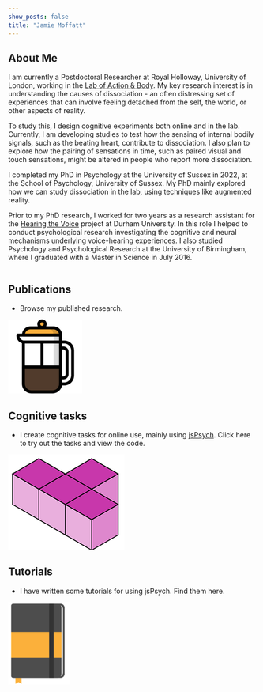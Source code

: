 ```yaml
---
show_posts: false
title: "Jamie Moffatt"
---
```

## About Me
I am currently a Postdoctoral Researcher at Royal Holloway, University of London, working in the [Lab of Action & Body](http://manostsakiris.com/index.php/research/lab/). My key research interest is in understanding the causes of dissociation - an often distressing set of experiences that can involve feeling detached from the self, the world, or other aspects of reality.

To study this, I design cognitive experiments both online and in the lab. Currently, I am developing studies to test how the sensing of internal bodily signals, such as the beating heart, contribute to dissociation. I also plan to explore how the pairing of sensations in time, such as paired visual and touch sensations, might be altered in people who report more dissociation.

I completed my PhD in Psychology at the University of Sussex in 2022, at the School of Psychology, University of Sussex. My PhD mainly explored how we can study dissociation in the lab, using techniques like augmented reality.

Prior to my PhD research, I worked for two years as a research assistant for the [Hearing the Voice](https://hearingthevoice.org/) project at Durham University. In this role I helped to conduct psychological research investigating the cognitive and neural mechanisms underlying voice-hearing experiences. I also studied Psychology and Psychological Research at the University of Birmingham, where I graduated with a Master in Science in July 2016.

<div class="row publications" onclick="window.location='/publications'">
<div class="column left">
<h2>Publications</h2>
<ul><li>Browse my published research.</li></ul>
</div>
<div class="column right">
<img src="assets/img/coffee.png"/>
</div>

</div>

<div class="row tasks" onclick="window.location='/digit_span'">
<div class="column left">
<h2>Cognitive tasks</h2>
<ul>
<li>I create cognitive tasks for online use, mainly using <a href="https://www.jspsych.org/7.0/">jsPsych</a>. Click here to try out the tasks and view the code.</li>
</ul>
</div>

<div class="column right">
<img src="assets/img/t_block.png"/>
</div>

</div>

<div class="row tutorials" onclick="window.location='/jspsych'">
<div class="column left">
<h2>Tutorials</h2>
<ul><li>I have written some tutorials for using jsPsych. Find them here.</li></ul>
</div>
<div class="column right">
<img src="assets/img/notebook.png"/>
</div>

</div>
